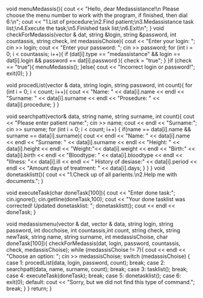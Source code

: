 void menuMedassis(){
    cout << "Hello, dear Medassistance!\n Please choose the menu number to work with the program, if finished, then dial 6:\n";
    cout << "1.List of procedure;\n2.Find patient;\n3.Medassistance task list;\n4.Execute the task;\n5.Finished task list;\n6.Exit\n";
}
void checkForMedassis(vector <Accountassis>& dat, string &login, string &password, int countassis, string check, int medassisChoise){
    cout << "Enter your login: "; cin >> login;
    cout << "Enter your password: "; cin >> password;
    for (int i = 0; i < countassis; i++){
        if (dat[i].type == "medassistance" && login == dat[i].login && password == dat[i].password ){
            check = "true";
        }
    }if (check == "true"){
        menuMedassis();
    }else{
        cout << "Incorrect login or password!";
        exit(0);
    }
}

void procedList(vector <Account>& data, string login, string password, int count){
    for (int i = 0; i < count; i++){
        cout << "Name: " << data[i].name << endl << "Surname: " << data[i].surname << endl << "Prosedure: " << data[i].procedure;
        }
    }

void searchpatt(vector<Account>& data, string name, string surname, int count){
    cout << "Please enter patient name:"; cin >> name;
    cout << endl << "Surname:"; cin >> surname;
    for (int i = 0; i < count; i++) {
        if(name == data[i].name && surname == data[i].surname){
        cout << endl << "Name: " << data[i].name << endl << "Surname: " << data[i].surname << endl << "Height: " << data[i].height << endl << "Weight:"<< data[i].weight << endl << "Birth:" <<  data[i].birth << endl << "Bloodtype: " << data[i].bloodtype << endl << "Illness: "<< data[i].ill << endl << " History of desiase:" << data[i].period << endl << "Amount days of treatment: " << data[i].days;
        }
    }
}
void donetasklistt(){
    cout << "1.Check up of all parients.\n2.Help me with documents.";
}

void executeTask(char doneTask[100]){
    cout << "Enter done task:";
    cin.ignore();
    cin.getline(doneTask,100);
    cout << "Your done tasklist was corrected! Updated donetasklist: ";
    donetasklistt();
    cout << endl << doneTask;
}

void medassismenu(vector <Accountassis>& dat, vector <Account>& data, string login, string password, int docchoise, int countassis,int count, string check, string newTask, string name, string surname, int medassisChoise, char doneTask[100]){
    checkForMedassis(dat, login, password, countassis, check, medassisChoise);
    while (medassisChoise != 7){
        cout << endl << "Choose an option: ";
        cin >> medassisChoise;
    switch (medassisChoise)
    {
    case 1:
        procedList(data, login, password, count);
        break;
    case 2:
        searchpatt(data, name, surname, count);
        break;
    case 3:
        tasklist();
        break;
    case 4:
        executeTask(doneTask);
        break;
    case 5:
        donetasklist();
    case 6:
        exit(0);
    default:
        cout << "Sorry, but we did not find this type of command.";
        break;
    }
    }
    return;
}
